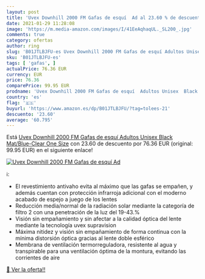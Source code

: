 ```yaml
---
layout: post
title: 'Uvex Downhill 2000 FM Gafas de esquí  Ad al 23.60 % de descuento'
date: 2021-01-29 11:28:08
image: 'https://m.media-amazon.com/images/I/41EeAqhaqUL._SL200_.jpg'
comments: true
category: ofertas
author: ring
slug: 'B01JTLBJFU-es Uvex Downhill 2000 FM Gafas de esquí Adultos Unisex Black...'
sku: 'B01JTLBJFU-es'
tags: [ 'gafas', ]
actualPrice: 76.36 EUR
currency: EUR
price: 76.36
comparePrice: 99.95 EUR
prodname: 'Uvex Downhill 2000 FM Gafas de esquí  Adultos Unisex  Black Mat/Blue-Clear  One Size'
country: 'es'
flag: '🇪🇸'
buyurl: 'https://www.amazon.es/dp/B01JTLBJFU/?tag=tolees-21'
descuento: '23.60'
average: '60.795'
---
```


Está [Uvex Downhill 2000 FM Gafas de esquí  Adultos Unisex  Black Mat/Blue-Clear  One Size](https://www.amazon.es/dp/B01JTLBJFU/?tag=tolees-21) con 23.60 de descuento por 76.36 EUR (original: 99.95 EUR) en el siguiente enlace!

[![Uvex Downhill 2000 FM Gafas de esquí  Ad](https://m.media-amazon.com/images/I/41EeAqhaqUL._SL200_.jpg)](https://www.amazon.es/dp/B01JTLBJFU/?tag=tolees-21)

ℹ️:

- El revestimiento antivaho evita al máximo que las gafas se empañen, y además cuentan con protección infrarroja adicional con el moderno acabado de espejo a juego de los lentes
- Reducción media/normal de la radiación solar mediante la categoría de filtro 2 con una penetración de la luz del 19-43.%
- Visión sin empañamiento y sin afectar a la calidad óptica del lente mediante la tecnología uvex supravision
- Máxima nitidez y visión sin empañamiento de forma continua con la mínima distorsión óptica gracias al lente doble esférico
- Membrana de ventilación termorreguladora, resistente al agua y transpirable para una ventilación óptima de la montura, evitando las corrientes de aire

[🛒 Ver la oferta!!](https://www.amazon.es/dp/B01JTLBJFU/?tag=tolees-21)
